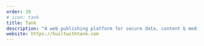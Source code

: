 ```yaml
---
order: 10
# icon: tank
title: Tank
description: "A web publishing platform for secure data, content & media management, and email communications."
website: https://builtwithtank.com
---
```

